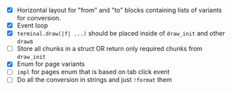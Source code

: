 - [x] Horizontal layout for "from" and "to" blocks containing lists of variants for conversion.
- [x] Event loop
- [x] `terminal.draw(|f| ...)` should be placed inside of `draw_init` and other `draw`s
- [ ] Store all chunks in a struct OR return only required chunks from `draw_init`
- [x] Enum for page variants
- [ ] `impl` for pages enum that is based on tab click event
- [ ] Do all the conversion in strings and just `!format` them
